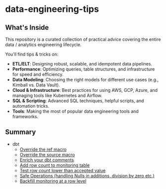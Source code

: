 # data-engineering-tips



## What's Inside

This repository is a curated collection of practical advice covering the entire data / analytics engineering lifecycle. 

You'll find tips & tricks on:
- **ETL/ELT**: Designing robust, scalable, and idempotent data pipelines.
- **Performance**: Optimizing queries, table structures, and infrastructure for speed and efficiency.
- **Data Modeling**: Choosing the right models for different use cases (e.g., Kimball vs. Data Vault).
- **Cloud & Infrastructure**: Best practices for using AWS, GCP, Azure, and managing tools like Kubernetes and Airflow.
- **SQL & Scripting**: Advanced SQL techniques, helpful scripts, and automation tricks.
- **Tools**: Making the most of popular data engineering tools and frameworks.

## Summary

- dbt
  - [Override the ref macro](https://github.com/vvaneecloo/data-engineering-tips/blob/main/dbt/override_ref.sql)
  - [Override the source macro](https://github.com/vvaneecloo/data-engineering-tips/blob/main/dbt/override_source.sql)
  - [Enrich your dbt comments](https://github.com/vvaneecloo/data-engineering-tips)
  - [Add row count to monitoring table](https://github.com/vvaneecloo/data-engineering-tips/blob/main/dbt/insert_row_count.sql)
  - [Test row count lower than accepted value](https://github.com/vvaneecloo/data-engineering-tips/blob/main/dbt/row_count_lower_than_accepted_value.sql)
  - [Safe Operations (handling Nulls in additions, division by zero etc.)](https://github.com/vvaneecloo/data-engineering-tips/blob/main/dbt/safe_operations.sql)
  - [Backfill monitoring at a row level](https://github.com/vvaneecloo/data-engineering-tips/blob/main/dbt/backfill_monitoring.sql)
